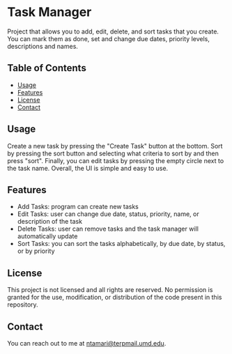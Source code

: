 # Task Manager

Project that allows you to add, edit, delete, and sort tasks that you create. You can mark them as done, set and change due dates, priority
levels, descriptions and names.

## Table of Contents
- [Usage](#usage)
- [Features](#features)
- [License](#license)
- [Contact](#contact)

## Usage

Create a new task by pressing the "Create Task" button at the bottom. Sort by pressing the sort button and selecting what criteria to sort by
and then press "sort". Finally, you can edit tasks by pressing the empty circle next to the task name. Overall, the UI is simple and easy to use.

## Features

- Add Tasks: program can create new tasks
- Edit Tasks: user can change due date, status, priority, name, or description of the task
- Delete Tasks: user can remove tasks and the task manager will automatically update
- Sort Tasks: you can sort the tasks alphabetically, by due date, by status, or by priority

## License

This project is not licensed and all rights are reserved. No permission is granted for the use, modification, or distribution of the code present in this repository.

## Contact

You can reach out to me at ntamari@terpmail.umd.edu.
